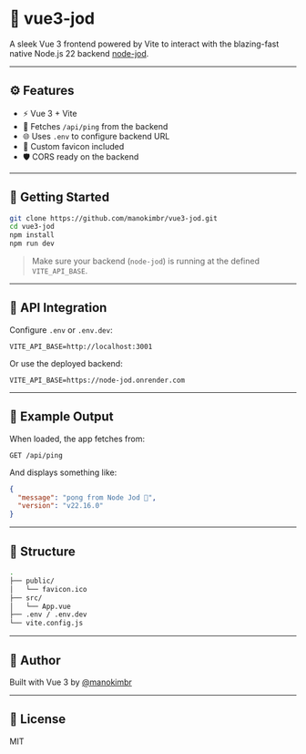 # 🧬 vue3-jod

A sleek Vue 3 frontend powered by Vite to interact with the blazing-fast native Node.js 22 backend [node-jod](https://github.com/manokimbr/node-jod).

---

## ⚙️ Features

- ⚡ Vue 3 + Vite
- 🔗 Fetches `/api/ping` from the backend
- 🌐 Uses `.env` to configure backend URL
- 🧬 Custom favicon included
- 🛡️ CORS ready on the backend

---

## 🚀 Getting Started

```bash
git clone https://github.com/manokimbr/vue3-jod.git
cd vue3-jod
npm install
npm run dev
````

> Make sure your backend (`node-jod`) is running at the defined `VITE_API_BASE`.

---

## 🔌 API Integration

Configure `.env` or `.env.dev`:

```env
VITE_API_BASE=http://localhost:3001
```

Or use the deployed backend:

```env
VITE_API_BASE=https://node-jod.onrender.com
```

---

## 🧪 Example Output

When loaded, the app fetches from:

```
GET /api/ping
```

And displays something like:

```json
{
  "message": "pong from Node Jod 🧬",
  "version": "v22.16.0"
}
```

---

## 📁 Structure

```bash
.
├── public/
│   └── favicon.ico
├── src/
│   └── App.vue
├── .env / .env.dev
└── vite.config.js
```

---

## 👤 Author

Built with Vue 3 by [@manokimbr](https://github.com/manokimbr)

---

## 📄 License

MIT